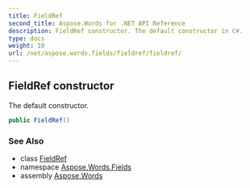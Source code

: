 ```yaml
---
title: FieldRef
second_title: Aspose.Words for .NET API Reference
description: FieldRef constructor. The default constructor in C#.
type: docs
weight: 10
url: /net/aspose.words.fields/fieldref/fieldref/
---
```

## FieldRef constructor

The default constructor.

```csharp
public FieldRef()
```

### See Also

* class [FieldRef](../)
* namespace [Aspose.Words.Fields](../../fieldref/)
* assembly [Aspose.Words](../../../)
